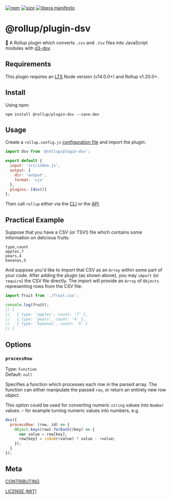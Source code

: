 [npm]: https://img.shields.io/npm/v/@rollup/plugin-dsv
[npm-url]: https://www.npmjs.com/package/@rollup/plugin-dsv
[size]: https://packagephobia.now.sh/badge?p=@rollup/plugin-dsv
[size-url]: https://packagephobia.now.sh/result?p=@rollup/plugin-dsv

[![npm][npm]][npm-url]
[![size][size]][size-url]
[![libera manifesto](https://img.shields.io/badge/libera-manifesto-lightgrey.svg)](https://liberamanifesto.com)

# @rollup/plugin-dsv

🍣 A Rollup plugin which converts `.csv` and `.tsv` files into JavaScript modules with [d3-dsv](https://github.com/d3/d3-dsv).

## Requirements

This plugin requires an [LTS](https://github.com/nodejs/Release) Node version (v14.0.0+) and Rollup v1.20.0+.

## Install

Using npm:

```console
npm install @rollup/plugin-dsv --save-dev
```

## Usage

Create a `rollup.config.js` [configuration file](https://www.rollupjs.org/guide/en/#configuration-files) and import the plugin:

```js
import dsv from '@rollup/plugin-dsv';

export default {
  input: 'src/index.js',
  output: {
    dir: 'output',
    format: 'cjs'
  },
  plugins: [dsv()]
};
```

Then call `rollup` either via the [CLI](https://www.rollupjs.org/guide/en/#command-line-reference) or the [API](https://www.rollupjs.org/guide/en/#javascript-api).

## Practical Example

Suppose that you have a CSV (or TSV!) file which contains some information on delicious fruits:

```csv
type,count
apples,7
pears,4
bananas,5
```

And suppose you'd like to import that CSV as an `Array` within some part of your code. After adding the plugin (as shown above), you may `import` (or `require`) the CSV file directly. The import will provide an `Array` of `Objects` representing rows from the CSV file:

```js
import fruit from './fruit.csv';

console.log(fruit);
// [
//   { type: 'apples', count: '7' },
//   { type: 'pears', count: '4' },
//   { type: 'bananas', count: '5' }
// ]
```

## Options

### `processRow`

Type: `Function`<br>
Default: `null`

Specifies a function which processes each row in the parsed array. The function can either manipulate the passed `row`, or return an entirely new row object.

This option could be used for converting numeric `string` values into `Number` values. – for example turning numeric values into numbers, e.g.

```js
dsv({
  processRow: (row, id) => {
    Object.keys(row).forEach((key) => {
      var value = row[key];
      row[key] = isNaN(+value) ? value : +value;
    });
  }
});
```

## Meta

[CONTRIBUTING](./.github/CONTRIBUTING.md)

[LICENSE (MIT)](./LICENSE)
